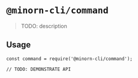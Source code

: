 # `@minorn-cli/command`

> TODO: description

## Usage

```
const command = require('@minorn-cli/command');

// TODO: DEMONSTRATE API
```
